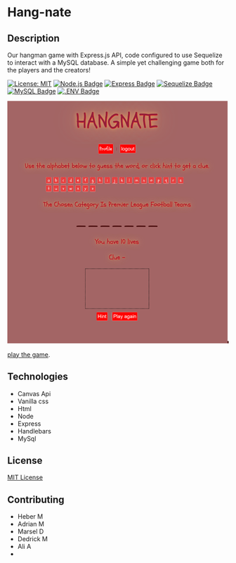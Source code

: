 # Hang-nate
## Description

Our hangman game with Express.js API, code configured to use Sequelize to interact with a MySQL database. A simple yet challenging game both for the players and the creators!

[![License: MIT](https://img.shields.io/badge/License-MIT-yellow.svg)](https://opensource.org/licenses/MIT)
[![Node.js Badge](https://img.shields.io/badge/Node.js-393?logo=nodedotjs&logoColor=fff&style=flat)](https://nodejs.org/en)
[![Express Badge](https://img.shields.io/badge/Express-000?logo=express&logoColor=fff&style=flat)](https://expressjs.com/)
[![Sequelize Badge](https://img.shields.io/badge/Sequelize-52B0E7?logo=sequelize&logoColor=fff&style=flat)](https://sequelize.org/docs/v6/)
[![MySQL Badge](https://img.shields.io/badge/MySQL-4479A1?logo=mysql&logoColor=fff&style=flat)](https://www.npmjs.com/package/mysql2)
[![.ENV Badge](https://img.shields.io/badge/.ENV-ECD53F?logo=dotenv&logoColor=000&style=flat)](https://www.npmjs.com/package/dotenv)

![Hang-nate](/public/assets/Screenshot%202023-06-15%20155017.png)

[play the game](https://hangnate-525fd2a61989.herokuapp.com/).

## Technologies
* Canvas Api
* Vanilla css
* Html
* Node
* Express
* Handlebars
* MySql

## License
[MIT License](https://opensource.org/licenses/MIT)
## Contributing
 - Heber M
 - Adrian M
 - Marsel D
 - Dedrick M
 - Ali A
 - 
